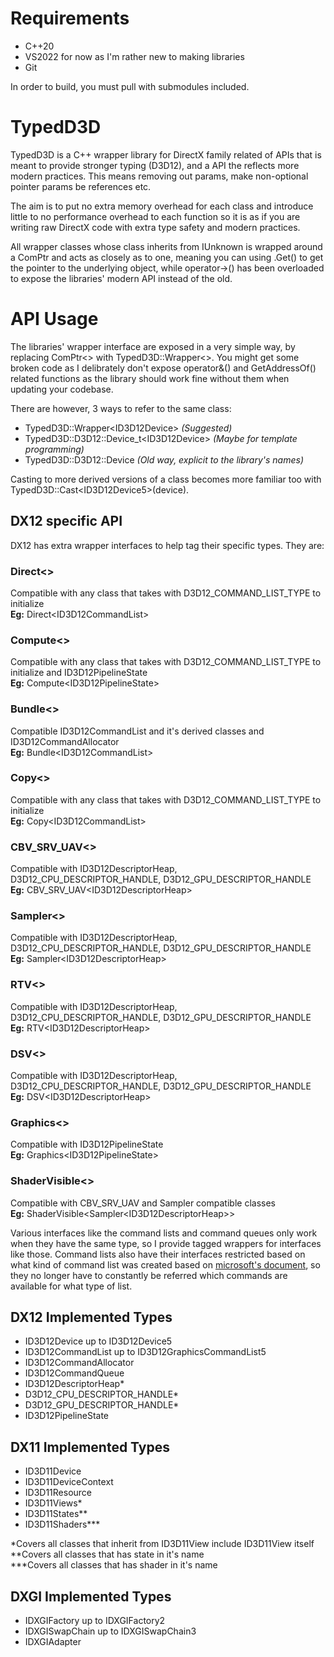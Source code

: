 # Requirements
- C++20
- VS2022 for now as I'm rather new to making libraries
- Git

In order to build, you must pull with submodules included.

# TypedD3D
TypedD3D is a C++ wrapper library for DirectX family related of APIs that is meant to provide stronger typing (D3D12), and a API the reflects more modern practices. This means removing out params, make non-optional pointer params be references etc. 

The aim is to put no extra memory overhead for each class and introduce little to no performance overhead to each function so it is as if you are writing raw DirectX code with extra type safety and modern practices. 

All wrapper classes whose class inherits from IUnknown is wrapped around a ComPtr and acts as closely as to one, meaning you can using .Get() to get the pointer to the underlying object, while operator->() has been overloaded to expose the libraries' modern API instead of the old.

# API Usage
The libraries' wrapper interface are exposed in a very simple way, by replacing ComPtr\<> with TypedD3D::Wrapper\<>. You might get some broken code as I delibrately don't expose operator&() and GetAddressOf() related functions as the library should work fine without them when updating your codebase. 

There are however, 3 ways to refer to the same class:  
- TypedD3D::Wrapper\<ID3D12Device> *(Suggested)*
- TypedD3D::D3D12::Device_t\<ID3D12Device> *(Maybe for template programming)*
- TypedD3D::D3D12::Device *(Old way, explicit to the library's names)*
  
Casting to more derived versions of a class becomes more familiar too with TypedD3D::Cast\<ID3D12Device5>(device).
  
## DX12 specific API
DX12 has extra wrapper interfaces to help tag their specific types. They are:

### Direct\<>
Compatible with any class that takes with D3D12_COMMAND_LIST_TYPE to initialize</br>
**Eg:** Direct\<ID3D12CommandList>

### Compute\<>
Compatible with any class that takes with D3D12_COMMAND_LIST_TYPE to initialize and ID3D12PipelineState</br>
**Eg:** Compute\<ID3D12PipelineState>

### Bundle\<>
Compatible ID3D12CommandList and it's derived classes and ID3D12CommandAllocator </br>
**Eg:** Bundle\<ID3D12CommandList>

### Copy\<>
Compatible with any class that takes with D3D12_COMMAND_LIST_TYPE to initialize </br>
**Eg:** Copy\<ID3D12CommandList>
### CBV_SRV_UAV\<>
Compatible with ID3D12DescriptorHeap, D3D12_CPU_DESCRIPTOR_HANDLE, D3D12_GPU_DESCRIPTOR_HANDLE </br>
**Eg:** CBV_SRV_UAV\<ID3D12DescriptorHeap>

### Sampler\<>
Compatible with ID3D12DescriptorHeap, D3D12_CPU_DESCRIPTOR_HANDLE, D3D12_GPU_DESCRIPTOR_HANDLE </br>
**Eg:** Sampler\<ID3D12DescriptorHeap>

### RTV\<>
Compatible with ID3D12DescriptorHeap, D3D12_CPU_DESCRIPTOR_HANDLE, D3D12_GPU_DESCRIPTOR_HANDLE </br>
**Eg:** RTV\<ID3D12DescriptorHeap>

### DSV\<>
Compatible with ID3D12DescriptorHeap, D3D12_CPU_DESCRIPTOR_HANDLE, D3D12_GPU_DESCRIPTOR_HANDLE </br>
**Eg:** DSV\<ID3D12DescriptorHeap>

### Graphics\<>
Compatible with ID3D12PipelineState </br>
**Eg:** Graphics\<ID3D12PipelineState>

### ShaderVisible\<>
Compatible with CBV_SRV_UAV and Sampler compatible classes </br>
**Eg:** ShaderVisible\<Sampler\<ID3D12DescriptorHeap>>

Various interfaces like the command lists and command queues only work when they have the same type, so I provide tagged wrappers for interfaces like those. Command lists also have their interfaces restricted based on what kind of command list was created based on [microsoft's document](https://docs.microsoft.com/en-us/windows/win32/direct3d12/recording-command-lists-and-bundles#command-list-api-restrictions), so they no longer have to constantly be referred which commands are available for what type of list.
  
## DX12 Implemented Types
- ID3D12Device up to ID3D12Device5
- ID3D12CommandList up to ID3D12GraphicsCommandList5
- ID3D12CommandAllocator
- ID3D12CommandQueue
- ID3D12DescriptorHeap*
- D3D12_CPU_DESCRIPTOR_HANDLE*
- D3D12_GPU_DESCRIPTOR_HANDLE*
- ID3D12PipelineState

## DX11 Implemented Types
- ID3D11Device
- ID3D11DeviceContext
- ID3D11Resource
- ID3D11Views*
- ID3D11States**
- ID3D11Shaders***

\*Covers all classes that inherit from ID3D11View include ID3D11View itself</br>
\*\*Covers all classes that has state in it's name</br>
\*\*\*Covers all classes that has shader in it's name</br>

## DXGI Implemented Types
- IDXGIFactory up to IDXGIFactory2
- IDXGISwapChain up to IDXGISwapChain3
- IDXGIAdapter
